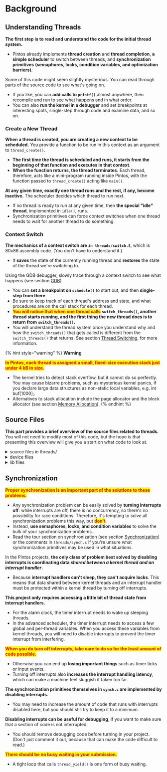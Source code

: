 # Background

## Understanding Threads

**The first step is to read and understand the code for the initial thread system.**

* Pintos already implements **thread creation** and **thread completion**, **a simple scheduler** to switch between threads, and **synchronization primitives** **(semaphores, locks, condition variables, and optimization barriers)**.

Some of this code might seem slightly mysterious. You can read through parts of the source code to see what's going on.

* If you like, you can **add calls to `printf()`** almost anywhere, then recompile and run to see what happens and in what order.
* You can also **run the kernel in a debugger** and set breakpoints at interesting spots, single-step through code and examine data, and so on.

### Create a New Thread

**When a thread is created, you are creating a new context to be scheduled.** You provide a function to be run in this context as an argument to `thread_create()`.

* **The first time the thread is scheduled and runs, it starts from the beginning of that function and executes in that context.**
* **When the function returns, the thread terminates.** Each thread, therefore, acts like a mini-program running inside Pintos, with the function passed to `thread_create()` acting like `main()`.

**At any given time, exactly one thread runs and the rest, if any, become inactive.** The scheduler decides which thread to run next.

* If no thread is ready to run at any given time, then **the special "idle" thread**, implemented in `idle()`, runs.
* Synchronization primitives can force context switches when one thread needs to wait for another thread to do something.

### Context Switch

**The mechanics of a context switch are `in threads/switch.S`**, which is 80x86 assembly code. (You don't have to understand it.)

* It **saves** the state of the currently running thread and **restores** the state of the thread we're switching to.

Using the GDB debugger, slowly trace through a context switch to see what happens (see section [GDB](../../getting-started/debug-and-test/debugging.md#gdb)).

* You can **set a breakpoint on `schedule()`** to start out, and then **single-step from there**.
* Be sure to keep track of each thread's address and state, and what procedures are on the call stack for each thread.
* <mark style="color:red;">**You will notice that when one thread calls**</mark> **`switch_threads()`, another thread starts running, and the first thing the new thread does is to return from** **`switch_threads()`.**
* You will understand the thread system once you understand why and how the `switch_threads()` that gets called is different from the `switch_threads()` that returns. See section [Thread Switching](../../appendix/reference-guide/threads.md#thread-switching), for more information.

{% hint style="warning" %}
**Warning**

<mark style="color:red;">**In Pintos, each thread is assigned a small, fixed-size execution stack just under 4 kB in size.**</mark>

* The kernel tries to detect stack overflow, but it cannot do so perfectly. You may cause bizarre problems, such as mysterious kernel panics, if you declare large data structures as non-static local variables, e.g. int buf\[1000];.
* Alternatives to stack allocation include the page allocator and the block allocator (see section [Memory Allocation](../../appendix/reference-guide/memory-allocation.md)).
{% endhint %}

## Source Files

**This part provides a brief overview of the source files related to threads.** You will not need to modify most of this code, but the hope is that presenting this overview will give you a start on what code to look at.

<details>

<summary>source files in threads/</summary>

* <mark style="color:blue;">**loader.S**</mark>
* <mark style="color:blue;">**loader.h**</mark>
  * **The kernel loader.** Assembles to 512 bytes of code and data that the PC BIOS loads into memory and which in turn finds the kernel on disk, loads it into memory, and jumps to `start()` in start.S.
  * See section [The Loader](../../appendix/reference-guide/loading.md#the-loader), for details. You should not need to look at this code or modify it.
* <mark style="color:blue;">**start.S**</mark>
  * **Does basic setup needed for memory protection and 32-bit operation on 80x86 CPUs.** Unlike the loader, this code is actually **part of the kernel**.
  * See section [Low-Level Kernel Initialization](../../appendix/reference-guide/loading.md#low-level-kernel-initialization), for details.
* <mark style="color:blue;">**kernel.lds.S**</mark>
  * **The linker script used to link the kernel.** Sets the load address of the kernel and arranges for `start.S` to be near the beginning of the kernel image.
  * See section The [Loader](../../appendix/reference-guide/loading.md#the-loader), for details. Again, you should not need to look at this code or modify it, but it's here in case you're curious.
* <mark style="color:blue;">**init.c**</mark>
* <mark style="color:blue;">**init.h**</mark>
  * **Kernel initialization**, including `pintos_init()`, the kernel's "main program."
  * **You should look over `pintos_init()` at least to see what gets initialized.** You might want to add your own initialization code here.
  * See section [High-Level Kernel Initialization](../../appendix/reference-guide/loading.md#high-level-kernel-initialization), for details.
* <mark style="color:blue;">**thread.c**</mark>
* <mark style="color:blue;">**thread.h**</mark>
  * **Basic thread support.** Much of your work will take place in these files.
  * `thread.h` defines `struct thread`, which you are likely to modify in all four projects.
  * See [`struct thread`](../../appendix/reference-guide/threads.md#struct-thread) and [Threads](../../appendix/reference-guide/threads.md) for more information.
* <mark style="color:blue;">**switch.S**</mark>
* <mark style="color:blue;">**switch.h**</mark>
  * **Assembly language routine for switching threads.** Already discussed above.
  * See section [Thread Functions](../../appendix/reference-guide/threads.md#thread-functions), for more information.
* <mark style="color:blue;">**palloc.c**</mark>
* <mark style="color:blue;">**palloc.h**</mark>
  * **Page allocator**, which hands out system memory in multiples of 4 kB pages.
  * See section [Page Allocator](../../appendix/reference-guide/memory-allocation.md#page-allocator), for more information.
* <mark style="color:blue;">**malloc.c**</mark>
* <mark style="color:blue;">**malloc.h**</mark>
  * **A simple implementation of `malloc()` and `free()` for the kernel.**
  * See section [Block Allocator](../../appendix/reference-guide/memory-allocation.md#block-allocator), for more information.
* <mark style="color:blue;">**interrupt.c**</mark>
* <mark style="color:blue;">**interrupt.h**</mark>
  * **Basic interrupt handling and functions for turning interrupts on and off.**
  * See section [Interrupt Handling](../../appendix/reference-guide/interrupt-handling.md), for more information.
* <mark style="color:blue;">**intr-stubs.S**</mark>
* <mark style="color:blue;">**intr-stubs.h**</mark>
  * **Assembly code for low-level interrupt handling.**
  * See section [Interrupt Infrastructure](../../appendix/reference-guide/interrupt-handling.md#interrupt-infrastructure), for more information.
* <mark style="color:blue;">**synch.c**</mark>
* <mark style="color:blue;">**synch.h**</mark>
  * **Basic synchronization primitives: semaphores, locks, condition variables, and optimization barriers.** You will need to use these for synchronization in all four projects.
  * See section [Synchronization](../../appendix/reference-guide/synchronization.md), for more information.
* <mark style="color:blue;">**io.h**</mark>
  * **Functions for I/O port access.**
  * This is mostly used by source code in the devices directory that you won't have to touch.
* <mark style="color:blue;">**vaddr.h**</mark>
* <mark style="color:blue;">**pte.h**</mark>
  * **Functions and macros for working with virtual addresses and page table entries.**
  * These will be more important to you in project 3. For now, you can ignore them.
* <mark style="color:blue;">**flags.h**</mark>
  * **Macros that define a few bits in the 80x86 "flags" register.** Probably of no interest.

</details>

<details>

<summary>device files</summary>

The basic threaded kernel also includes these files in the `devices` directory:

* <mark style="color:blue;">**timer.c**</mark>
* <mark style="color:blue;">**timer.h**</mark>
  * **System timer that ticks, by default, 100 times per second.**
* <mark style="color:blue;">**vga.c**</mark>
* <mark style="color:blue;">**vga.h**</mark>
  * **VGA display driver.** Responsible for writing text to the screen.
  * You should have no need to look at this code. `printf()` calls into the VGA display driver for you, so there's little reason to call this code yourself.
* <mark style="color:blue;">**serial.c**</mark>
* <mark style="color:blue;">**serial.h**</mark>
  * **Serial port driver.**
  * Again, `printf()` calls this code for you, so you don't need to do so yourself. It handles serial input by passing it to the input layer (see below).
* <mark style="color:blue;">**block.c**</mark>
* <mark style="color:blue;">**block.h**</mark>
  * **An abstraction layer for&#x20;**_**block devices**_, that is, random-access, disk-like devices that are organized as arrays of fixed-size blocks.
  * Out of the box, Pintos supports two types of block devices: **IDE disks** and **partitions**.
  * Block devices, regardless of type, won't actually be used until project 2.
* <mark style="color:blue;">**ide.c**</mark>
* <mark style="color:blue;">**ide.h**</mark>
  * **Supports reading and writing sectors on up to 4 IDE disks.**
* <mark style="color:blue;">**partition.c**</mark>
* <mark style="color:blue;">**partition.h**</mark>
  * **Understands the structure of partitions on disks**, allowing a single disk to be carved up into multiple regions (partitions) for independent use.
* <mark style="color:blue;">**kbd.c**</mark>
* <mark style="color:blue;">**kbd.h**</mark>
  * **Keyboard driver.** Handles keystrokes passing them to the input layer (see below).
* <mark style="color:blue;">**input.c**</mark>
* <mark style="color:blue;">**input.h**</mark>
  * **Input layer.** Queues input characters passed along by the keyboard or serial drivers.
* <mark style="color:blue;">**intq.c**</mark>
* <mark style="color:blue;">**intq.h**</mark>
  * **Interrupt queue**, for managing a circular queue that both kernel threads and interrupt handlers want to access. Used by the keyboard and serial drivers.
* <mark style="color:blue;">**rtc.c**</mark>
* <mark style="color:blue;">**rtc.h**</mark>
  * **Real-time clock driver**, to enable the kernel to determine the current date and time.
  * By default, this is only used by `thread/init.c` to choose an initial seed for the random number generator.
* <mark style="color:blue;">**speaker.c**</mark>
* <mark style="color:blue;">**speaker.h**</mark>
  * **Driver that can produce tones on the PC speaker.**
* <mark style="color:blue;">**pit.c**</mark>
* <mark style="color:blue;">**pit.h**</mark>
  * **Code to configure the 8254 Programmable Interrupt Timer.**
  * This code is used by both `devices/timer.c` and `devices/speaker.c` because each device uses one of the PIT's output channel.

</details>

<details>

<summary>lib files</summary>

Finally, `lib` and `lib/kernel` contain useful library routines. (`lib/user` will be used by user programs, starting in project 2, but it is not part of the kernel.)

Here's a few more details:

* <mark style="color:blue;">**ctype.h**</mark>
* <mark style="color:blue;">**inttypes.h**</mark>
* <mark style="color:blue;">**limits.h**</mark>
* <mark style="color:blue;">**stdarg.h**</mark>
* <mark style="color:blue;">**stdbool.h**</mark>
* <mark style="color:blue;">**stddef.h**</mark>
* <mark style="color:blue;">**stdint.h**</mark>
* <mark style="color:blue;">**stdio.c**</mark>
* <mark style="color:blue;">**stdio.h**</mark>
* <mark style="color:blue;">**stdlib.c**</mark>
* <mark style="color:blue;">**stdlib.h**</mark>
* <mark style="color:blue;">**string.c**</mark>
* <mark style="color:blue;">**string.h**</mark>
  * **A subset of the standard C library.**
  * See section [C99](../../appendix/coding-standards.md#c99), for information on a few recently introduced pieces of the C library that you might not have encountered before.
  * See section [Unsafe String Functions](../../appendix/coding-standards.md#unsafe-string-functions), for information on what's been intentionally left out for safety.
* <mark style="color:blue;">**debug.c**</mark>
* <mark style="color:blue;">**debug.h**</mark>
  * **Functions and macros to aid debugging.**
  * See section [Debugging Tools](../../getting-started/debug-and-test/debugging.md), for more information.
* <mark style="color:blue;">**random.c**</mark>
* <mark style="color:blue;">**random.h**</mark>
  * **Pseudo-random number generator.**
  * **The actual sequence of random values will not vary from one Pintos run to another**, unless you do one of three things:
    1. specify a new random seed value on the `-rs` kernel command-line option on each run,
    2. or use a simulator other than Bochs,
    3. or specify the `-r` option to `pintos`.
* <mark style="color:blue;">**round.h**</mark>
  * **Macros for rounding.**
* <mark style="color:blue;">**syscall-nr.h**</mark>
  * **System call numbers.**
  * Not used until project 2.
* <mark style="color:blue;">**kernel/list.c**</mark>
* <mark style="color:blue;">**kernel/list.h**</mark>
  * **Doubly linked list implementation.**
  * <mark style="color:red;">**Used all over the Pintos code, and you'll probably want to use it a few places yourself in project 1.**</mark>
* <mark style="color:blue;">**kernel/bitmap.c**</mark>
* <mark style="color:blue;">**kernel/bitmap.h**</mark>
  * **Bitmap implementation.**
  * You can use this in your code if you like, but you probably won't have any need for it in project 1.
* <mark style="color:blue;">**kernel/hash.c**</mark>
* <mark style="color:blue;">**kernel/hash.h**</mark>
  * **Hash table implementation.**
  * Likely to come in handy for project 3.
* <mark style="color:blue;">**kernel/console.c**</mark>
* <mark style="color:blue;">**kernel/console.h**</mark>
* <mark style="color:blue;">**kernel/stdio.h**</mark>
  * **Implements `printf()` and a few other functions.**

</details>

## Synchronization

<mark style="color:red;">**Proper synchronization is an important part of the solutions to these problems.**</mark>

* Any synchronization problem can be easily solved by **turning interrupts off**: while interrupts are off, there is no concurrency, so there's no possibility for race conditions. Therefore, it's tempting to solve all synchronization problems this way, but <mark style="color:red;">**don't**</mark>.
* Instead, **use semaphores, locks, and condition variables** to solve the bulk of your synchronization problems.
* Read the tour section on synchronization (see section [Synchronization](../../appendix/reference-guide/synchronization.md)) or the comments in `threads/synch.c` if you're unsure what synchronization primitives may be used in what situations.

In the Pintos projects, **the only class of problem best solved by disabling interrupts is coordinating data&#x20;**_**shared between a kernel thread and an interrupt handler**_**.**

* Because **interrupt handlers can't sleep, they can't acquire locks**. This means that data shared between kernel threads and an interrupt handler must be protected within a kernel thread by turning off interrupts.

**This project only requires accessing a little bit of thread state from interrupt handlers.**

* For the alarm clock, the timer interrupt needs to wake up sleeping threads.
* In the advanced scheduler, the timer interrupt needs to access a few global and per-thread variables. When you access these variables from kernel threads, you will need to disable interrupts to prevent the timer interrupt from interfering.

<mark style="color:red;">**When you do turn off interrupts, take care to do so for the least amount of code possible.**</mark>

* Otherwise you can end up **losing important things** such as timer ticks or input events.&#x20;
* Turning off interrupts also **increases the interrupt handling latency**, which can make a machine feel sluggish if taken too far.

**The synchronization primitives themselves in `synch.c` are implemented by disabling interrupts.**

* You may need to increase the amount of code that runs with interrupts disabled here, but you should still try to keep it to a minimum.

**Disabling interrupts can be useful for debugging**, if you want to make sure that a section of code is not interrupted.

* You should remove debugging code before turning in your project. (Don't just comment it out, because that can make the code difficult to read.)

<mark style="color:red;">**There should be no busy waiting in your submission.**</mark>

* A tight loop that calls `thread_yield()` is one form of busy waiting.
